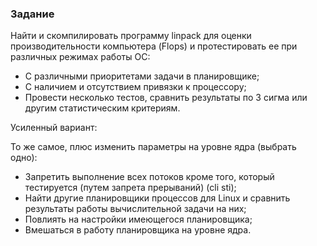 ### Задание ###

Найти и скомпилировать программу linpack для оценки производительности компьютера (Flops) и протестировать ее при различных режимах работы ОС:
* С различными приоритетами задачи в планировщике;
* С наличием и отсутствием привязки к процессору;
* Провести несколько тестов, сравнить результаты по 3 сигма или другим статистическим критериям.

Усиленный вариант:

То же самое, плюс изменить параметры на уровне ядра (выбрать одно): 
* Запретить выполнение всех потоков кроме того, который тестируется (путем запрета прерываний) (cli sti);
* Найти другие планировщики процессов для Linux и сравнить результаты работы вычислительной задачи на них;
* Повлиять на настройки имеющегося планировщика;
* Вмешаться в работу планировщика на уровне ядра.
